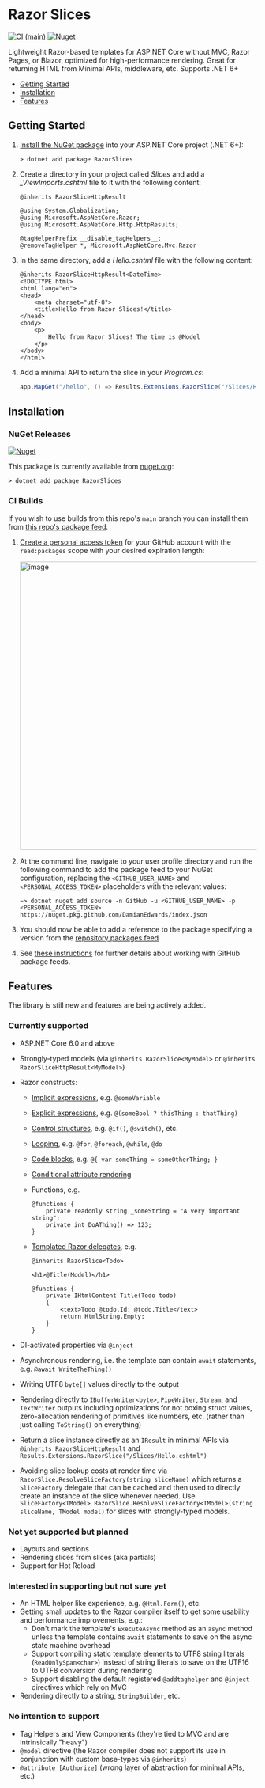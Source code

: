 # Razor Slices

[![CI (main)](https://github.com/DamianEdwards/RazorSlices/actions/workflows/ci.yml/badge.svg)](https://github.com/DamianEdwards/RazorSlices/actions/workflows/ci.yml)
[![Nuget](https://img.shields.io/nuget/v/RazorSlices)](https://www.nuget.org/packages/RazorSlices/)

Lightweight Razor-based templates for ASP.NET Core without MVC, Razor Pages, or Blazor, optimized for high-performance rendering. Great for returning HTML from Minimal APIs, middleware, etc. Supports .NET 6+

- [Getting Started](#getting-started)
- [Installation](#installation)
- [Features](#features)

## Getting Started

1. [Install the NuGet package](#installation) into your ASP.NET Core project (.NET 6+):

    ``` shell
    > dotnet add package RazorSlices
    ```

1. Create a directory in your project called *Slices* and add a *_ViewImports.cshtml* file to it with the following content:

    ``` cshtml
    @inherits RazorSliceHttpResult

    @using System.Globalization;
    @using Microsoft.AspNetCore.Razor;
    @using Microsoft.AspNetCore.Http.HttpResults;
    
    @tagHelperPrefix __disable_tagHelpers__:
    @removeTagHelper *, Microsoft.AspNetCore.Mvc.Razor
    ```

1. In the same directory, add a *Hello.cshtml* file with the following content:

    ``` cshtml
    @inherits RazorSliceHttpResult<DateTime>
    <!DOCTYPE html>
    <html lang="en">
    <head>
        <meta charset="utf-8">
        <title>Hello from Razor Slices!</title>
    </head>
    <body>
        <p>
            Hello from Razor Slices! The time is @Model
        </p>
    </body>
    </html>
    ```

1. Add a minimal API to return the slice in your *Program.cs*:

    ``` c#
    app.MapGet("/hello", () => Results.Extensions.RazorSlice("/Slices/Hello.cshtml", DateTime.Now));
    ```

## Installation

### NuGet Releases

[![Nuget](https://img.shields.io/nuget/v/RazorSlices)](https://www.nuget.org/packages/RazorSlices/)

This package is currently available from [nuget.org](https://www.nuget.org/packages/RazorSlices/):

``` console
> dotnet add package RazorSlices
```

### CI Builds

If you wish to use builds from this repo's `main` branch you can install them from [this repo's package feed](https://github.com/DamianEdwards/RazorSlices/pkgs/nuget/RazorSlices).

1. [Create a personal access token](https://github.com/settings/tokens/new) for your GitHub account with the `read:packages` scope with your desired expiration length:

    [<img width="583" alt="image" src="https://user-images.githubusercontent.com/249088/160220117-7e79822e-a18a-445c-89ff-b3d9ca84892f.png">](https://github.com/settings/tokens/new)

1. At the command line, navigate to your user profile directory and run the following command to add the package feed to your NuGet configuration, replacing the `<GITHUB_USER_NAME>` and `<PERSONAL_ACCESS_TOKEN>` placeholders with the relevant values:

    ``` shell
    ~> dotnet nuget add source -n GitHub -u <GITHUB_USER_NAME> -p <PERSONAL_ACCESS_TOKEN> https://nuget.pkg.github.com/DamianEdwards/index.json
    ```

1. You should now be able to add a reference to the package specifying a version from the [repository packages feed](https://github.com/DamianEdwards/RazorSlices/pkgs/nuget/RazorSlices)

1. See [these instructions](https://docs.github.com/en/packages/working-with-a-github-packages-registry/working-with-the-nuget-registry) for further details about working with GitHub package feeds.

## Features

The library is still new and features are being actively added.

### Currently supported

- ASP.NET Core 6.0 and above
- Strongly-typed models (via `@inherits RazorSlice<MyModel>` or `@inherits RazorSliceHttpResult<MyModel>`)
- Razor constructs:
  - [Implicit expressions](https://learn.microsoft.com/aspnet/core/mvc/views/razor#implicit-razor-expressions), e.g. `@someVariable`
  - [Explicit expressions](https://learn.microsoft.com/aspnet/core/mvc/views/razor#implicit-razor-expressions), e.g. `@(someBool ? thisThing : thatThing)`
  - [Control structures](https://learn.microsoft.com/aspnet/core/mvc/views/razor#control-structures), e.g. `@if()`, `@switch()`, etc.
  - [Looping](https://learn.microsoft.com/aspnet/core/mvc/views/razor#looping-for-foreach-while-and-do-while), e.g. `@for`, `@foreach`, `@while`, `@do`
  - [Code blocks](https://learn.microsoft.com/aspnet/core/mvc/views/razor#razor-code-blocks), e.g. `@{ var someThing = someOtherThing; }`
  - [Conditional attribute rendering](https://learn.microsoft.com/aspnet/core/mvc/views/razor#conditional-attribute-rendering)
  - Functions, e.g.

    ```cshtml
    @functions {
        private readonly string _someString = "A very important string";
        private int DoAThing() => 123;
    }
    ```
  
  - [Templated Razor delegates](https://learn.microsoft.com/aspnet/core/mvc/views/razor#templated-razor-delegates), e.g.

    ```cshtml
    @inherits RazorSlice<Todo>

    <h1>@Title(Model)</h1>

    @functions {
        private IHtmlContent Title(Todo todo)
        {
            <text>Todo @todo.Id: @todo.Title</text>
            return HtmlString.Empty;
        }
    }
    ```

- DI-activated properties via `@inject`
- Asynchronous rendering, i.e. the template can contain `await` statements, e.g. `@await WriteTheThing()`
- Writing UTF8 `byte[]` values directly to the output
- Rendering directly to `IBufferWriter<byte>`, `PipeWriter`, `Stream`, and `TextWriter` outputs including optimizations for not boxing struct values, zero-allocation rendering of primitives like numbers, etc. (rather than just calling `ToString()` on everything)
- Return a slice instance directly as an `IResult` in minimal APIs via `@inherits RazorSliceHttpResult` and `Results.Extensions.RazorSlice("/Slices/Hello.cshtml")`
- Avoiding slice lookup costs at render time via `RazorSlice.ResolveSliceFactory(string sliceName)` which returns a `SliceFactory` delegate that can be cached and then used to directly create an instance of the slice whenever needed. Use `SliceFactory<TModel> RazorSlice.ResolveSliceFactory<TModel>(string sliceName, TModel model)` for slices with strongly-typed models.

### Not yet supported but planned

- Layouts and sections
- Rendering slices from slices (aka partials)
- Support for Hot Reload

### Interested in supporting but not sure yet

- An HTML helper like experience, e.g. `@Html.Form()`, etc.
- Getting small updates to the Razor compiler itself to get some usability and performance improvements, e.g.:
  - Don't mark the template's `ExecuteAsync` method as an `async` method unless the template contains `await` statements to save on the async state machine overhead
  - Support compiling static template elements to UTF8 string literals (`ReadOnlySpan<char>`) instead of string literals to save on the UTF16 to UTF8 conversion during rendering
  - Support disabling the default registered `@addtaghelper` and `@inject` directives which rely on MVC
- Rendering directly to a string, `StringBuilder`, etc.

### No intention to support

- Tag Helpers and View Components (they're tied to MVC and are intrinsically "heavy")
- `@model` directive (the Razor compiler does not support its use in conjunction with custom base-types via `@inherits`)
- `@attribute [Authorize]` (wrong layer of abstraction for minimal APIs, etc.)
